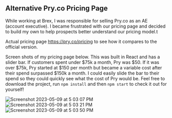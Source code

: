 <h2 style="font-weight: bold;">Alternative Pry.co Pricing Page</h2>

<p>While working at Brex, I was responsible for selling Pry.co as an AE (account executive). I became frustrated with our pricing page and decided to build my own to help prospects better understand our pricing model.t
  
  
  Actual pricing page
  <a href="https://pry.co/pricing">https://pry.co/pricing</a> to see how it compares to the official version.</p>


Screen shots of my pricing page below. This was built in React and has a slider bar. If customers spent under $75k a month, Pry was $50. If it was over $75k, Pry started at $150 per month but became a variable cost after their spend surpassed $150k a month. I could easily slide the bar to their spend so they could quickly see what the cost of Pry would be. Feel free to download the project, run `npm install` and then `npm start` to check it out for yourself!

![Screenshot 2023-05-09 at 5 03 07 PM](https://github.com/dannyboyjr/pry-pricing-project/assets/18405590/3052a786-0a11-42b7-aa18-6b35deb94653)
![Screenshot 2023-05-09 at 5 03 21 PM](https://github.com/dannyboyjr/pry-pricing-project/assets/18405590/944bafad-6bbf-4480-9a75-e3b9238136e1)
![Screenshot 2023-05-09 at 5 03 50 PM](https://github.com/dannyboyjr/pry-pricing-project/assets/18405590/85b7198b-2d83-4daa-8906-080a6a209c08)
